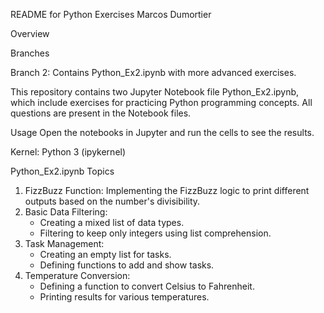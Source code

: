 README for Python Exercises Marcos Dumortier

Overview

Branches

Branch 2: Contains Python_Ex2.ipynb with more advanced exercises.

This repository contains two Jupyter Notebook file Python_Ex2.ipynb, which include exercises for practicing Python programming concepts.
All questions are present in the Notebook files.

Usage
Open the notebooks in Jupyter and run the cells to see the results. 

Kernel: Python 3 (ipykernel)

Python_Ex2.ipynb Topics
1. FizzBuzz Function: Implementing the FizzBuzz logic to print different outputs based on the number's divisibility.
2. Basic Data Filtering:
    * Creating a mixed list of data types.
    * Filtering to keep only integers using list comprehension.
3. Task Management:
    * Creating an empty list for tasks.
    * Defining functions to add and show tasks.
4. Temperature Conversion:
    * Defining a function to convert Celsius to Fahrenheit.
    * Printing results for various temperatures.
